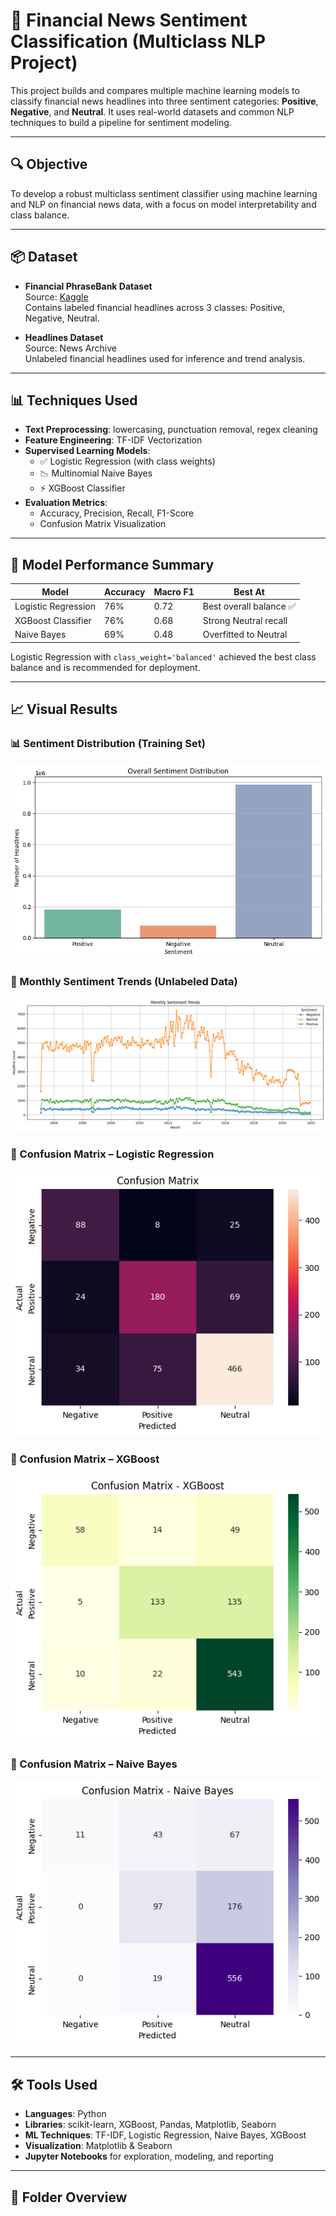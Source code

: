 # 🧠 Financial News Sentiment Classification (Multiclass NLP Project)

This project builds and compares multiple machine learning models to classify financial news headlines into three sentiment categories: **Positive**, **Negative**, and **Neutral**. It uses real-world datasets and common NLP techniques to build a pipeline for sentiment modeling.

---

## 🔍 Objective

To develop a robust multiclass sentiment classifier using machine learning and NLP on financial news data, with a focus on model interpretability and class balance.

---

## 📦 Dataset

- **Financial PhraseBank Dataset**  
  Source: [Kaggle](https://www.kaggle.com/datasets/ankurzing/sentiment-analysis-for-financial-news)  
  Contains labeled financial headlines across 3 classes: Positive, Negative, Neutral.

- **Headlines Dataset**  
  Source: News Archive  
  Unlabeled financial headlines used for inference and trend analysis.

---

## 📊 Techniques Used

- **Text Preprocessing**: lowercasing, punctuation removal, regex cleaning
- **Feature Engineering**: TF-IDF Vectorization
- **Supervised Learning Models**:
  - ✅ Logistic Regression (with class weights)
  - 📉 Multinomial Naive Bayes
  - ⚡ XGBoost Classifier
- **Evaluation Metrics**:
  - Accuracy, Precision, Recall, F1-Score
  - Confusion Matrix Visualization

---

## 🧪 Model Performance Summary

| Model               | Accuracy | Macro F1 | Best At                |
|---------------------|----------|----------|-------------------------|
| Logistic Regression | 76%      | 0.72     | Best overall balance ✅ |
| XGBoost Classifier  | 76%      | 0.68     | Strong Neutral recall   |
| Naive Bayes         | 69%      | 0.48     | Overfitted to Neutral   |

Logistic Regression with `class_weight='balanced'` achieved the best class balance and is recommended for deployment.

---

## 📈 Visual Results

### 📊 Sentiment Distribution (Training Set)
![Bar Plot](outputs/sentiment_distribution_barplot.png)

### 📆 Monthly Sentiment Trends (Unlabeled Data)
![Line Chart](outputs/sentiment_distribution_lineplot.png)

### 🤖 Confusion Matrix – Logistic Regression
![Confusion Matrix LR](outputs/confusion_matrix_lr.png)

### 🤖 Confusion Matrix – XGBoost
![Confusion Matrix XGB](outputs/confusion_matrix_xgb.png)

### 🤖 Confusion Matrix – Naive Bayes
![Confusion Matrix XGB](outputs/confusion_matrix_nb.png)

---

## 🛠️ Tools Used

- **Languages**: Python
- **Libraries**: scikit-learn, XGBoost, Pandas, Matplotlib, Seaborn
- **ML Techniques**: TF-IDF, Logistic Regression, Naive Bayes, XGBoost
- **Visualization**: Matplotlib & Seaborn
- **Jupyter Notebooks** for exploration, modeling, and reporting

---

## 📁 Folder Overview

